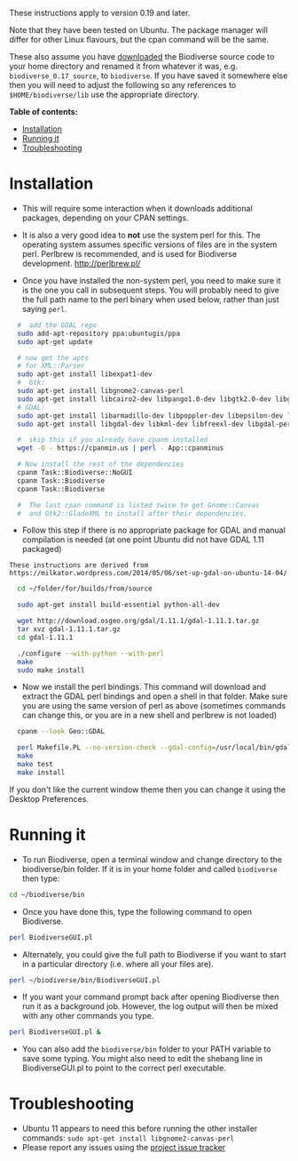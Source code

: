 These instructions apply to version 0.19 and later.

Note that they have been tested on Ubuntu.  The package manager will differ for other Linux flavours, but the cpan command will be the same.

These also assume you have [downloaded](http://code.google.com/p/biodiverse/downloads/list) the Biodiverse source code to your home directory and renamed it from whatever it was, e.g. `biodiverse_0.17_source`, to `biodiverse`.  If you have saved it somewhere else then you will need to adjust the following so any references to `$HOME/biodiverse/lib` use the appropriate directory.

**Table of contents:**
* [Installation](#installation)
* [Running it](#running-it)
* [Troubleshooting](#troubleshooting)


# Installation #

  * This will require some interaction when it downloads additional packages, depending on your CPAN settings.

  * It is also a very good idea to **not** use the system perl for this.  The operating system assumes specific versions of files are in the system perl.  Perlbrew is recommended, and is used for Biodiverse development.  http://perlbrew.pl/

  * Once you have installed the non-system perl, you need to make sure it is the one you call in subsequent steps.  You will probably need to give the full path name to the perl binary when used below, rather than just saying `perl`.


```bash
  #  add the GDAL repo
  sudo add-apt-repository ppa:ubuntugis/ppa 
  sudo apt-get update

  # now get the apts
  # for XML::Parser
  sudo apt-get install libexpat1-dev
  #  Gtk:
  sudo apt-get install libgnome2-canvas-perl
  sudo apt-get install libcairo2-dev libpango1.0-dev libgtk2.0-dev libgnomecanvas2-dev libglade2-dev
  # GDAL:
  sudo apt-get install libarmadillo-dev libpoppler-dev libepsilon-dev liblzma-dev
  sudo apt-get install libgdal-dev libkml-dev libfreexl-dev libgdal-perl libogdi3.2-dev

  #  skip this if you already have cpanm installed
  wget -O - https://cpanmin.us | perl - App::cpanminus

  # Now install the rest of the dependencies
  cpanm Task::Biodiverse::NoGUI
  cpanm Task::Biodiverse
  cpanm Task::Biodiverse

  #  The last cpan command is listed twice to get Gnome::Canvas
  #  and Gtk2::GladeXML to install after their dependencies.

```

  *  Follow this step if there is no appropriate package for GDAL and manual compilation is needed (at one point Ubuntu did not have GDAL 1.11 packaged)
  
    These instructions are derived from https://milkator.wordpress.com/2014/05/06/set-up-gdal-on-ubuntu-14-04/

```bash
  cd ~/folder/for/builds/from/source

  sudo apt-get install build-essential python-all-dev

  wget http://download.osgeo.org/gdal/1.11.1/gdal-1.11.1.tar.gz
  tar xvz gdal-1.11.1.tar.gz
  cd gdal-1.11.1

  ./configure --with-python --with-perl
  make
  sudo make install
```

  *  Now we install the perl bindings.
    This command will download and extract the GDAL
    perl bindings and open a shell in that folder.
    Make sure you are using the same version of perl as above
    (sometimes commands can change this, or you are in a new shell and perlbrew is not loaded)

```bash
  cpanm --look Geo::GDAL

  perl Makefile.PL --no-version-check --gdal-config=/usr/local/bin/gdal-config
  make
  make test
  make install
```

If you don't like the current window theme then you can change it using the Desktop Preferences.


# Running it #

  * To run Biodiverse, open a terminal window and change directory to the biodiverse/bin folder.  If it is in your home folder and called `biodiverse` then type:
```bash
cd ~/biodiverse/bin
```
  * Once you have done this, type the following command to open Biodiverse.
```bash
perl BiodiverseGUI.pl
```
  * Alternately, you could give the full path to Biodiverse if you want to start in a particular directory (i.e. where all your files are).
```bash
perl ~/biodiverse/bin/BiodiverseGUI.pl
```
  * If you want your command prompt back after opening Biodiverse then run it as a background job.  However, the log output will then be mixed with any other commands you type.
```bash
perl BiodiverseGUI.pl &
```


  * You can also add the `biodiverse/bin` folder to your PATH variable to save some typing. You might also need to edit the shebang line in BiodiverseGUI.pl to point to the correct perl executable.

# Troubleshooting #
  * Ubuntu 11 appears to need this before running the other installer commands:  `sudo apt-get install libgnome2-canvas-perl`
  * Please report any issues using the [project issue tracker](https://github.com/shawnlaffan/biodiverse/issues/)
